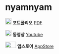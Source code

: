 # nyamnyam
 <img src =https://upload.wikimedia.org/wikipedia/commons/thumb/8/87/PDF_file_icon.svg/1667px-PDF_file_icon.svg.png width = 20,m height = 20 > **포트폴리오**  [PDF](file:///Users/annakim/Downloads/ChuLoop%20%E1%84%87%E1%85%A7%E1%86%AF%E1%84%8E%E1%85%A5%E1%86%B7%E1%84%8B%E1%85%AD%E1%86%BC%20ppt.pdf)

 <img src =https://cdn-icons-png.flaticon.com/512/1384/1384060.png width = 20,m height = 20 > **동영상** [Youtube](https://www.youtube.com/watch?v=DCqc59KumYI)

<img src =https://logos-world.net/wp-content/uploads/2021/02/App-Store-Logo.png width = 35,m height = 20 > **앱스토어** [AppStore](https://apps.apple.com/kr/app/chuloop/id6446100814)
